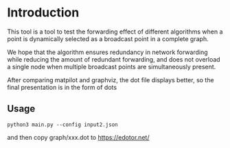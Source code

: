 # Introduction

This tool is a tool to test the forwarding effect of different algorithms when a point is dynamically selected as a broadcast point in a complete graph.

We hope that the algorithm ensures redundancy in network forwarding while reducing the amount of redundant forwarding, and does not overload a single node when multiple broadcast points are simultaneously present.

After comparing matpilot and graphviz, the dot file displays better, so the final presentation is in the form of dots

## Usage

`python3 main.py --config input2.json`

and then copy graph/xxx.dot to https://edotor.net/